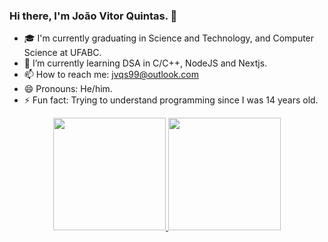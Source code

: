 ### Hi there, I'm João Vitor Quintas. 👋

- 🎓 I'm currently graduating in Science and Technology, and Computer Science at UFABC. 
- 🌱 I’m currently learning DSA in C/C++, NodeJS and Nextjs.
- 📫 How to reach me: jvqs99@outlook.com
- 😄 Pronouns: He/him.
- ⚡ Fun fact: Trying to understand programming since I was 14 years old.

<div align="center">
  <a href="https://github.com/joaovquintas">
  <img height="180em" src="https://github-readme-stats.vercel.app/api?username=joaovquintas&show_icons=true&theme=dark&include_all_commits=true&count_private=true"/>
  <img height="180em" src="https://github-readme-stats.vercel.app/api/top-langs/?username=joaovquintas&layout=compact&langs_count=7&theme=dark"/>
</div>
 
  

  
 
